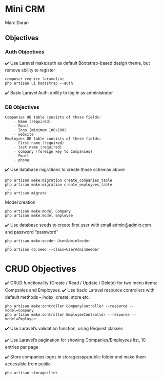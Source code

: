 
# Mini CRM
Marc Duran

## Objectives
### Auth Objectives
:heavy_check_mark: Use Laravel make:auth as default Bootstrap-based design theme, but remove ability to register

```
composer require laravel/ui
php artisan ui bootstrap --auth
```
:heavy_check_mark: Basic Laravel Auth: ability to log in as administrator

### DB Objectives
```
Companies DB table consists of these fields:
    · Name (required)
    · Email
    · logo (minimum 100×100)
    · website
Employees DB table consists of these fields:
    · First name (required)
    · last name (required)
    · Company (foreign key to Companies)
    · Email
    · phone
```
:heavy_check_mark: Use database migrations to create those schemas above
```
php artisan make:migration create_companies_table
php artisan make:migration create_employees_table
...
php artisan migrate
```
Model creation:
```
php artisan make:model Company
php artisan make:model Employee
```
:heavy_check_mark: Use database seeds to create first user with email admin@admin.com and password “password”
```
php artisan make:seeder UserAdminSeeder
...
php artisan db:seed --class=UserAdminSeeder
```

# CRUD Objectives
:heavy_check_mark: CRUD functionality (Create / Read / Update / Delete) for two menu items: Companies and Employees.
:heavy_check_mark: Use basic Laravel resource controllers with default methods – index, create, store etc.
```
php artisan make:controller CompanyController --resource --model=Company
php artisan make:controller EmployeeController --resource --model=Employee
```
:heavy_check_mark:  Use Laravel’s validation function, using Request classes

:heavy_check_mark: Use Laravel’s pagination for showing Companies/Employees list, 10 entries per page

:heavy_check_mark: Store companies logos in storage/app/public folder and make them accessible from public
```
php artisan storage:link
```

